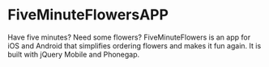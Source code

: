 FiveMinuteFlowersAPP
====================

Have five minutes? Need some flowers? FiveMinuteFlowers is an app for iOS and Android that simplifies ordering flowers and makes it fun again. It is built with jQuery Mobile and Phonegap.
